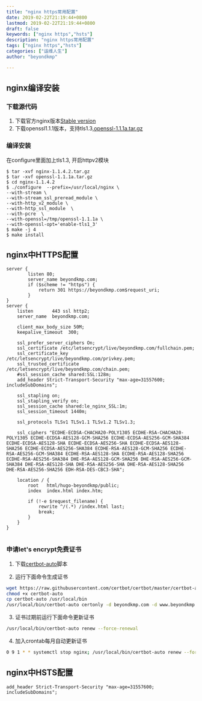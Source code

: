 ```yaml
---
title: "nginx https常用配置"
date: 2019-02-22T21:19:44+0800
lastmod: 2019-02-22T21:19:44+0800
draft: false
keywords: ["nginx https","hsts"]
description: "nginx https常用配置"
tags: ["nginx https","hsts"]
categories: ["运维人生"]
author: "beyondkmp"

---
```


## nginx编译安装

### 下载源代码

1. 下载官方nginx版本[Stable version](http://nginx.org/download/nginx-1.14.2.tar.gz)
2. 下载openssl1.1.1版本，支持tls1.3,[openssl-1.1.1a.tar.gz](https://www.openssl.org/source/openssl-1.1.1a.tar.gz)

### 编译安装

在configure里面加上tls1.3, 开启httpv2模块

```
$ tar -xvf nginx-1.1.4.2.tar.gz
$ tar -xvf openssl-1.1.1a.tar.gz
$ cd nginx-1.1.4.2
$ ./configure  --prefix=/usr/local/nginx \
--with-stream \
--with-stream_ssl_preread_module \
--with-http_v2_module \
--with-http_ssl_module  \
--with-pcre  \
--with-openssl=/tmp/openssl-1.1.1a \
--with-openssl-opt='enable-tls1_3'
$ make -j 4
$ make install
```

<!--more-->
## nginx中HTTPS配置

```nginx
server {
        listen 80;
        server_name beyondkmp.com;
        if ($scheme != "https") {
            return 301 https://beyondkmp.com$request_uri;
        }
}
server {
    listen       443 ssl http2;
    server_name  beyondkmp.com;

    client_max_body_size 50M;
    keepalive_timeout  300;

    ssl_prefer_server_ciphers On;
    ssl_certificate /etc/letsencrypt/live/beyondkmp.com/fullchain.pem;
    ssl_certificate_key /etc/letsencrypt/live/beyondkmp.com/privkey.pem;
    ssl_trusted_certificate /etc/letsencrypt/live/beyondkmp.com/chain.pem;
    #ssl_session_cache shared:SSL:128m;
    add_header Strict-Transport-Security "max-age=31557600; includeSubDomains";

    ssl_stapling on;
    ssl_stapling_verify on;
    ssl_session_cache shared:le_nginx_SSL:1m;
    ssl_session_timeout 1440m;

    ssl_protocols TLSv1 TLSv1.1 TLSv1.2 TLSv1.3;

    ssl_ciphers "ECDHE-ECDSA-CHACHA20-POLY1305 ECDHE-RSA-CHACHA20-POLY1305 ECDHE-ECDSA-AES128-GCM-SHA256 ECDHE-ECDSA-AES256-GCM-SHA384 ECDHE-ECDSA-AES128-SHA ECDHE-ECDSA-AES256-SHA ECDHE-ECDSA-AES128-SHA256 ECDHE-ECDSA-AES256-SHA384 ECDHE-RSA-AES128-GCM-SHA256 ECDHE-RSA-AES256-GCM-SHA384 ECDHE-RSA-AES128-SHA ECDHE-RSA-AES128-SHA256 ECDHE-RSA-AES256-SHA384 DHE-RSA-AES128-GCM-SHA256 DHE-RSA-AES256-GCM-SHA384 DHE-RSA-AES128-SHA DHE-RSA-AES256-SHA DHE-RSA-AES128-SHA256 DHE-RSA-AES256-SHA256 EDH-RSA-DES-CBC3-SHA";

    location / {
        root   html/hugo-beyondkmp/public;
        index  index.html index.htm;

        if (!-e $request_filename) {
            rewrite ^/(.*) /index.html last;
            break;
        }
    }
}


```

### 申请let's encrypt免费证书

1. 下载[certbot-auto](https://raw.githubusercontent.com/certbot/certbot/master/certbot-auto)脚本

2. 运行下面命令生成证书

```bash
wget https://raw.githubusercontent.com/certbot/certbot/master/certbot-auto
chmod +x certbot-auto
cp certbot-auto /usr/local/bin
/usr/local/bin/certbot-auto certonly -d beyondkmp.com -d www.beyondkmp.com  --standalone
```

3. 证书过期前运行下面命令更新证书

```bash
/usr/local/bin/certbot-auto renew --force-renewal
```

4. 加入crontab每月自动更新证书

```bash
0 9 1 * * systemctl stop nginx; /usr/local/bin/certbot-auto renew --force-renewal;systemctl start nginx
```


## nginx中HSTS配置

```
add_header Strict-Transport-Security "max-age=31557600; includeSubDomains";
```

